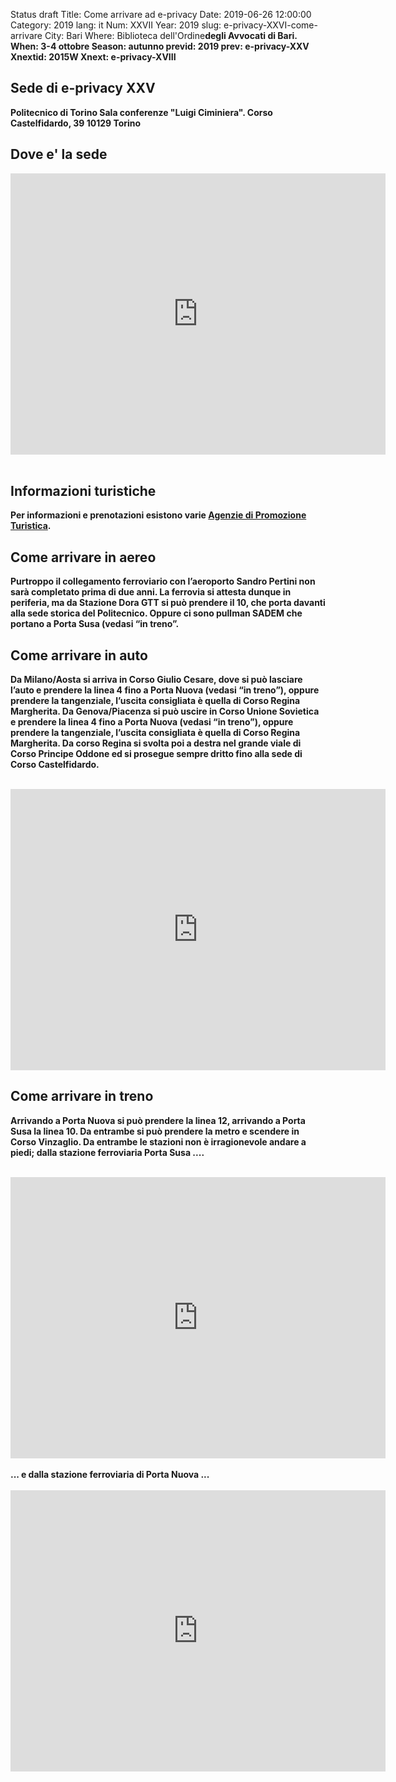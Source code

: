 Status draft
Title: Come arrivare ad e-privacy
Date: 2019-06-26 12:00:00
Category: 2019
lang: it
Num: XXVII
Year: 2019
slug: e-privacy-XXVI-come-arrivare
City: Bari
Where: Biblioteca dell'Ordine<b/>degli Avvocati di Bari.
When: 3-4 ottobre
Season: autunno
previd: 2019
prev: e-privacy-XXV
Xnextid: 2015W
Xnext: e-privacy-XVIII


<h2>Sede di e-privacy XXV</h2>

Politecnico di Torino
Sala conferenze "Luigi Ciminiera".
Corso Castelfidardo, 39
10129 Torino


<h2>Dove e' la sede</h2>

<iframe src="https://www.google.com/maps/embed?pb=!1m23!1m12!1m3!1d2818.1097800386046!2d7.657936015544081!3d45.06328407909825!2m3!1f0!2f0!3f0!3m2!1i1024!2i768!4f13.1!4m8!3e6!4m0!4m5!1s0x47886d1903ca7c67%3A0x3f3cc37977fac37b!2sCorso+Castelfidardo%2C+39%2C+10129+Torino+TO!3m2!1d45.0632841!2d7.6601247!5e0!3m2!1sit!2sit!4v1548697391265" width="600" height="450" frameborder="0" style="border:0" allowfullscreen></iframe>
<br><br>
<h2>Informazioni turistiche</h2>

Per informazioni e prenotazioni esistono varie <a href="https://www.visitatorino.com/informazioni-varie/uffici-turistici/" target="_blank" title="APT Torino">Agenzie di Promozione Turistica</a>.</p>

<h2>Come arrivare in aereo</h2>

Purtroppo il collegamento ferroviario con l’aeroporto Sandro Pertini non sarà completato prima di due anni. La ferrovia si attesta dunque in periferia, ma da Stazione Dora GTT si può prendere il 10, che porta davanti alla sede storica del Politecnico. Oppure ci sono pullman SADEM che portano a Porta Susa (vedasi “in treno”.

<h2>Come arrivare in auto</h2>

Da Milano/Aosta si arriva in Corso Giulio Cesare, dove si può lasciare l’auto e prendere la linea 4 fino a Porta Nuova (vedasi “in treno”), oppure prendere la tangenziale, l’uscita consigliata è quella di Corso Regina Margherita.
Da Genova/Piacenza si può uscire in Corso Unione Sovietica e prendere la linea 4 fino a Porta Nuova (vedasi “in treno”), oppure prendere la tangenziale, l’uscita consigliata è quella di Corso Regina Margherita.
Da corso Regina si svolta poi a destra nel grande viale di Corso Principe Oddone ed si prosegue sempre dritto fino alla sede di Corso Castelfidardo.
<br><br>
<iframe src="https://www.google.com/maps/embed?pb=!1m20!1m8!1m3!1d22537.8208341492!2d7.620087205249021!3d45.08117747729759!3m2!1i1024!2i768!4f13.1!4m9!3e0!4m3!3m2!1d45.1046567!2d7.6028391!4m3!3m2!1d45.0651631!2d7.6604719999999995!5e0!3m2!1sit!2sit!4v1548857561433" width="600" height="450" frameborder="0" style="border:0" allowfullscreen></iframe>


<h2>Come arrivare in treno</h2>

Arrivando a Porta Nuova si può prendere la linea 12, arrivando a Porta Susa la linea 10. Da entrambe si può prendere la metro e scendere in Corso Vinzaglio. Da entrambe le stazioni non è irragionevole andare a piedi; dalla stazione ferroviaria Porta Susa ....
<br><br>
<iframe src="https://www.google.com/maps/embed?pb=!1m22!1m8!1m3!1d5635.9495679772135!2d7.65655!3d45.0660226!3m2!1i1024!2i768!4f13.1!4m11!3e2!4m5!1s0x47886d0f91f62815%3A0xcbe3013012f65e68!2sPorta+Susa%2C+Corso+Bolzano%2C+Torino%2C+TO!3m2!1d45.0716228!2d7.6659039!4m3!3m2!1d45.063832!2d7.6601453!5e0!3m2!1sit!2sit!4v1548857667522" width="600" height="450" frameborder="0" style="border:0" allowfullscreen></iframe>
<br><br>
... e dalla stazione ferroviaria di Porta Nuova ...
<br><br>
<iframe src="https://www.google.com/maps/embed?pb=!1m26!1m12!1m3!1d11272.419937554927!2d7.66047493939172!3d45.063381365570294!2m3!1f0!2f0!3f0!3m2!1i1024!2i768!4f13.1!4m11!3e2!4m5!1s0x47886d6a39773955%3A0x9f7d00303134c2a0!2sPorta+Nuova%2C+Corso+Vittorio+Emanuele+II%2C+Torino%2C+TO!3m2!1d45.062055!2d7.678526!4m3!3m2!1d45.063832!2d7.6601453!5e0!3m2!1sit!2sit!4v1548857750199" width="600" height="450" frameborder="0" style="border:0" allowfullscreen></iframe>
